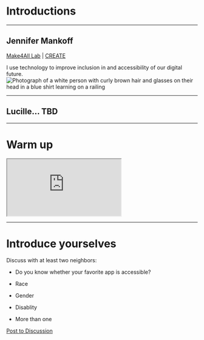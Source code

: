 <!-- .slide: data-background="#003333" -->
# Introductions
---
## Jennifer Mankoff

[Make4All Lab](make4all.org) | [CREATE](create.uw.edu)

I use technology to improve inclusion in
and accessibility of our digital future.
![Photograph of a white person with curly brown hair and glasses on their head in a blue shirt learning on a railing](/images/mankoff.jpg)<!-- .element: class="h-stretch"  -->

---
## Lucille... TBD

---
# Warm up

<iframe src="https://embed.polleverywhere.com/free_text_polls/NTxtnIG1B8z48hRHmfpLy?controls=none&short_poll=true" class="r-stretch"></iframe>

---
# Introduce yourselves

Discuss with at least two neighbors: 

- Do you know whether your favorite app is accessible?

- Race
- Gender
- Disablity
- More than one


[Post to Discussion](TODO)
